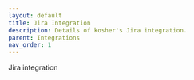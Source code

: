 ```yaml
---
layout: default
title: Jira Integration
description: Details of kosher's Jira integration.
parent: Integrations
nav_order: 1
---
```


Jira integration